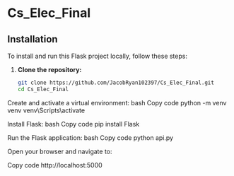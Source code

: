 # Cs_Elec_Final

## Installation

To install and run this Flask project locally, follow these steps:

1. **Clone the repository:**
   ```bash
   git clone https://github.com/JacobRyan102397/Cs_Elec_Final.git
   cd Cs_Elec_Final

Create and activate a virtual environment:
bash
Copy code
python -m venv venv
venv\Scripts\activate

Install Flask:
bash
Copy code
pip install Flask

Run the Flask application:
bash
Copy code
python api.py

Open your browser and navigate to:

Copy code
http://localhost:5000